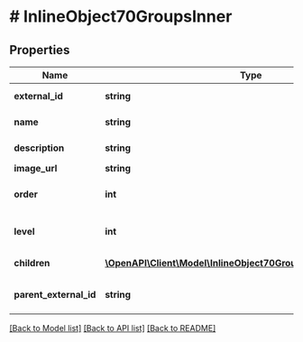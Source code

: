 # # InlineObject70GroupsInner

## Properties

Name | Type | Description | Notes
------------ | ------------- | ------------- | -------------
**external_id** | **string** | External group ID. | [optional]
**name** | **string** | Group name. | [optional]
**description** | **string** | Group description. | [optional]
**image_url** | **string** | Image URL. | [optional]
**order** | **int** | Defines arrangement order. | [optional]
**level** | **int** | Group nesting level. | [optional]
**children** | [**\OpenAPI\Client\Model\InlineObject70GroupsInnerChildrenInner[]**](InlineObject70GroupsInnerChildrenInner.md) | Child groups. | [optional]
**parent_external_id** | **string** | Parent external group ID. | [optional]

[[Back to Model list]](../../README.md#models) [[Back to API list]](../../README.md#endpoints) [[Back to README]](../../README.md)
